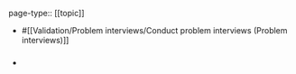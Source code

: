 page-type:: [[topic]]

- #[[Validation/Problem interviews/Conduct problem interviews (Problem interviews)]]

- ### 



